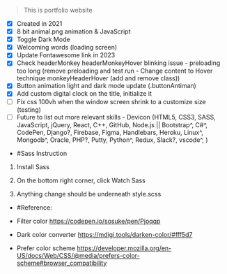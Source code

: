> This is portfolio website

- [x] Created in 2021
- [x] 8 bit animal.png animation & JavaScript
- [x] Toggle Dark Mode
- [x] Welcoming words (loading screen)
- [x] Update Fontawesome link in 2023
- [x] Check headerMonkey headerMonkeyHover blinking issue - preloading too long (remove preloading and test run - Change content to Hover technique monkeyHeaderHover (add and remove class))
- [x] Button animation light and dark mode update (.buttonAntiman)
- [x] Add custom digital clock on the title, initialize it
- [ ] Fix css 100vh when the window screen shrink to a customize size (testing)
- [ ] Future to list out more relevant skills - Devicon (HTML5, CSS3, SASS, JavaScript, jQuery, React, C++, GitHub, Node.js || Bootstrap^, C#^, CodePen, Django?, Firebase, Figma, Handlebars, Heroku, Linux^, Mongodb^, Oracle, PHP?, Putty, Python^, Redux, Slack?, vscode^, )

- #Sass Instruction 

1. Install Sass

2. On the bottom right corner, click Watch Sass

3. Anything change should be underneath style.scss

- #Reference:

- Filter color
https://codepen.io/sosuke/pen/Pjoqqp

- Dark color converter
https://mdigi.tools/darken-color/#fff5d7

- Prefer color scheme
https://developer.mozilla.org/en-US/docs/Web/CSS/@media/prefers-color-scheme#browser_compatibility
